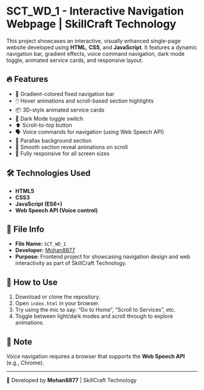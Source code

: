 # SCT_WD_1 - Interactive Navigation Webpage | SkillCraft Technology

This project showcases an interactive, visually enhanced single-page website developed using **HTML**, **CSS**, and **JavaScript**. It features a dynamic navigation bar, gradient effects, voice command navigation, dark mode toggle, animated service cards, and responsive layout.

## 🔥 Features

- 🎨 Gradient-colored fixed navigation bar
- 🖱️ Hover animations and scroll-based section highlights
- 📦 3D-style animated service cards
- 🌙 Dark Mode toggle switch
- ⬆️ Scroll-to-top button
- 🗣️ Voice commands for navigation (using Web Speech API)
- 🌌 Parallax background section
- 🎯 Smooth section reveal animations on scroll
- 📱 Fully responsive for all screen sizes

## 🛠️ Technologies Used

- **HTML5**
- **CSS3**
- **JavaScript (ES6+)**
- **Web Speech API (Voice control)**

## 📁 File Info

- **File Name:** `SCT_WD_1`
- **Developer:** [Mohan8877](https://github.com/Mohan8877)
- **Purpose:** Frontend project for showcasing navigation design and web interactivity as part of SkillCraft Technology.

## 🚀 How to Use

1. Download or clone the repository.
2. Open `index.html` in your browser.
3. Try using the mic to say: “Go to Home”, “Scroll to Services”, etc.
4. Toggle between light/dark modes and scroll through to explore animations.

## 📌 Note

Voice navigation requires a browser that supports the **Web Speech API** (e.g., Chrome).

---

🔗 Developed by **Mohan8877** | SkillCraft Technology
